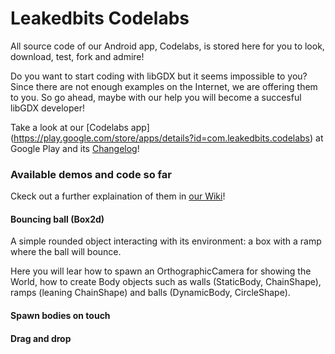 Leakedbits Codelabs
===================
All source code of our Android app, Codelabs, is stored here for you to look, download, test, fork and admire!

Do you want to start coding with libGDX but it seems impossible to you? Since there are not enough examples on the Internet, we are offering them to you. So go ahead, maybe with our help you will become a succesful libGDX developer!


Take a look at our [Codelabs app] (https://play.google.com/store/apps/details?id=com.leakedbits.codelabs) at Google Play and its [Changelog](https://github.com/Leakedbits/Codelabs/wiki/Changelog)!

<h3>Available demos and code so far</h3>

Ckeck out a further explaination of them in [our Wiki](https://github.com/Leakedbits/Codelabs/wiki/Bouncing-ball)!

<h4>Bouncing ball (Box2d)</h4>
A simple rounded object interacting with its environment: a box with a ramp where the ball will bounce.

Here you will lear how to spawn an OrthographicCamera for showing the World, how to create Body objects such as walls (StaticBody, ChainShape), ramps (leaning ChainShape) and balls (DynamicBody, CircleShape).

<h4>Spawn bodies on touch</h4>


<h4>Drag and drop</h4>
